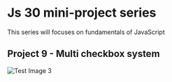 # Js 30 mini-project series

This series will focuses on fundamentals of JavaScript

## Project 9 - Multi checkbox system

![Test Image 3](/preview.gif)
